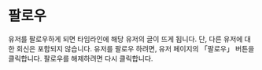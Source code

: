 # 팔로우
유저를 팔로우하게 되면 타임라인에 해당 유저의 글이 뜨게 됩니다. 단, 다른 유저에 대한 회신은 포함되지 않습니다. 유저를 팔로우 하려면, 유저 페이지의 「팔로우」 버튼을 클릭합니다. 팔로우를 해제하려면 다시 클릭합니다.
